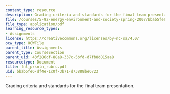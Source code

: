 ```yaml
---
content_type: resource
description: Grading criteria and standards for the final team presentation.
file: /courses/5-92-energy-environment-and-society-spring-2007/bbab5fe6df4e1c0f3b71d73888be6723_fnl_prsntn_rubrc.pdf
file_type: application/pdf
learning_resource_types:
- Assignments
license: https://creativecommons.org/licenses/by-nc-sa/4.0/
ocw_type: OCWFile
parent_title: Assignments
parent_type: CourseSection
parent_uid: 43f286df-88a8-337c-5bfd-d7fb8d815aa8
resourcetype: Document
title: fnl_prsntn_rubrc.pdf
uid: bbab5fe6-df4e-1c0f-3b71-d73888be6723
---
```

Grading criteria and standards for the final team presentation.